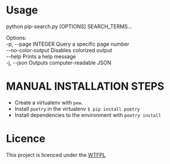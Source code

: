 # Usage

python pip-search.py [OPTIONS] SEARCH_TERMS...

Options:<br/>
  -p, --page INTEGER  Query a specific page number<br/>
  --no-color-output   Disables colorized output<br/>
  --help              Prints a help message<br/>
  -j, --json          Outputs computer-readable JSON<br/>


# MANUAL INSTALLATION STEPS

  - Create a virtualenv with `pew`.<br/>
  - Install `poetry` in the virtualenv `$ pip install poetry`<br/>
  - Install dependencies to the environment with `poetry install`

# Licence
This project is licenced under the [WTFPL](http://www.wtfpl.net/)
